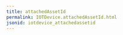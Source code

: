 ```yaml
---
title: attachedAssetId
permalink: IOTDevice.attachedAssetId.html
jsonid: iotdevice_attachedassetid
---
```

